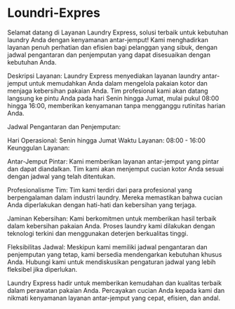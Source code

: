 # Loundri-Expres
Selamat datang di Layanan Laundry Express, solusi terbaik untuk kebutuhan laundry Anda dengan kenyamanan antar-jemput! Kami menghadirkan layanan penuh perhatian dan efisien bagi pelanggan yang sibuk, dengan jadwal pengantaran dan penjemputan yang dapat disesuaikan dengan kebutuhan Anda.

Deskripsi Layanan:
Laundry Express menyediakan layanan laundry antar-jemput untuk memudahkan Anda dalam mengelola pakaian kotor dan menjaga kebersihan pakaian Anda. Tim profesional kami akan datang langsung ke pintu Anda pada hari Senin hingga Jumat, mulai pukul 08:00 hingga 16:00, memberikan kenyamanan tanpa mengganggu rutinitas harian Anda.

Jadwal Pengantaran dan Penjemputan:

Hari Operasional: Senin hingga Jumat
Waktu Layanan: 08:00 - 16:00
Keunggulan Layanan:

Antar-Jemput Pintar: Kami memberikan layanan antar-jemput yang pintar dan dapat diandalkan. Tim kami akan menjemput cucian kotor Anda sesuai dengan jadwal yang telah ditentukan.

Profesionalisme Tim: Tim kami terdiri dari para profesional yang berpengalaman dalam industri laundry. Mereka memastikan bahwa cucian Anda diperlakukan dengan hati-hati dan kebersihan yang terjaga.

Jaminan Kebersihan: Kami berkomitmen untuk memberikan hasil terbaik dalam kebersihan pakaian Anda. Proses laundry kami dilakukan dengan teknologi terkini dan menggunakan deterjen berkualitas tinggi.

Fleksibilitas Jadwal: Meskipun kami memiliki jadwal pengantaran dan penjemputan yang tetap, kami bersedia mendengarkan kebutuhan khusus Anda. Hubungi kami untuk mendiskusikan pengaturan jadwal yang lebih fleksibel jika diperlukan.

Laundry Express hadir untuk memberikan kemudahan dan kualitas terbaik dalam perawatan pakaian Anda. Percayakan cucian Anda kepada kami dan nikmati kenyamanan layanan antar-jemput yang cepat, efisien, dan andal.
